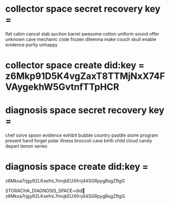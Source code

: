 # collector space secret recovery key = 
flat cabin cancel slab auction barrel awesome cotton uniform sound offer unknown cave mechanic code frozen dilemma make couch skull enable
evidence purity unhappy
# collector space create did:key = z6Mkp91D5K4vgZaxT8TTMjNxX74FVAygekhW5GvtnfTTpHCR

# diagnosis space secret recovery key =
chef solve spoon evidence exhibit bubble country paddle stone program present hand forget polar illness broccoli cave birth child cloud
candy depart lemon series
#  diagnosis space create did:key = 
z6Mksa7rjgyR2LKxefnL7mvjkEUXfrrj44SGRpygBsgZftgG

STORACHA_DIAGNOSIS_SPACE=did:key:z6Mksa7rjgyR2LKxefnL7mvjkEUXfrrj44SGRpygBsgZftgG


